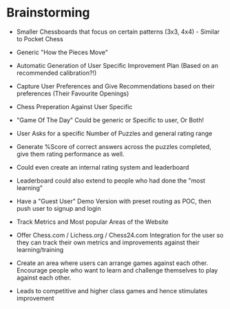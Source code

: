 # Brainstorming

- Smaller Chessboards that focus on certain patterns (3x3, 4x4) - Similar to Pocket Chess

- Generic "How the Pieces Move"

- Automatic Generation of User Specific Improvement Plan (Based on an recommended calibration?!)

- Capture User Preferences and Give Recommendations based on their preferences (Their Favourite Openings)

- Chess Preperation Against User Specific

- "Game Of The Day" Could be generic or Specific to user, Or Both!

- User Asks for a specific Number of Puzzles and general rating range

- Generate %Score of correct answers across the puzzles completed, give them rating performance as well. 

- Could even create an internal rating system and leaderboard

- Leaderboard could also extend to people who had done the "most learning"

- Have a "Guest User" Demo Version with preset routing as POC, then push user to signup and login

- Track Metrics and Most popular Areas of the Website

- Offer Chess.com / Lichess.org / Chess24.com Integration for the user so they can track their own metrics and improvements against their learning/training

- Create an area where users can arrange games against each other. Encourage people who want to learn and challenge themselves to play against each other.

- Leads to competitive and higher class games and hence stimulates improvement